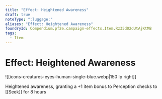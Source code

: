 ```yaml
---
title: "Effect: Heightened Awareness"
draft: true
noteType: ":luggage:"
aliases: "Effect: Heightened Awareness"
foundryId: Compendium.pf2e.campaign-effects.Item.Rz35d02dUtAjKtMB
tags:
  - Item
---
```


# Effect: Heightened Awareness
![[icons-creatures-eyes-human-single-blue.webp|150 lp right]]

Heightened awareness, granting a +1 item bonus to Perception checks to [[Seek]] for 8 hours
